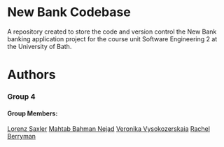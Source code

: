 # New Bank Codebase

A repository created to store the code and version control the New Bank banking application project for the course unit Software Engineering 2 at the University of Bath.

# Authors

### Group 4

#### Group Members:

[Lorenz Saxler](https://github.com/lorenzsaxler)
[Mahtab Bahman Nejad](https://github.com/mahtabnejad90)
[Veronika Vysokozerskaia](https://github.com/matiek8)
[Rachel Berryman](https://github.com/rachelkberryman)

